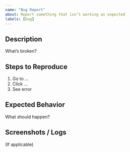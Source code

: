 ```yaml
---
name: "Bug Report"
about: Report something that isn’t working as expected
labels: [bug]
---
```


## Description

What’s broken?

## Steps to Reproduce

1. Go to ...
2. Click ...
3. See error

## Expected Behavior

What should happen?

## Screenshots / Logs

(If applicable)

